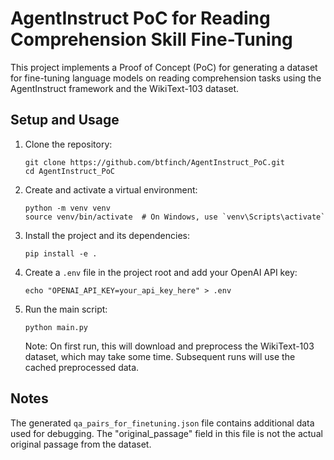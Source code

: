 # AgentInstruct PoC for Reading Comprehension Skill Fine-Tuning

This project implements a Proof of Concept (PoC) for generating a dataset for fine-tuning language models on reading comprehension tasks using the AgentInstruct framework and the WikiText-103 dataset.

## Setup and Usage

1. Clone the repository:
   ```
   git clone https://github.com/btfinch/AgentInstruct_PoC.git
   cd AgentInstruct_PoC
   ```

2. Create and activate a virtual environment:
   ```
   python -m venv venv
   source venv/bin/activate  # On Windows, use `venv\Scripts\activate`
   ```

3. Install the project and its dependencies:
   ```
   pip install -e .
   ```

4. Create a `.env` file in the project root and add your OpenAI API key:
   ```
   echo "OPENAI_API_KEY=your_api_key_here" > .env
   ```

5. Run the main script:
   ```
   python main.py
   ```

   Note: On first run, this will download and preprocess the WikiText-103 dataset, which may take some time. Subsequent runs will use the cached preprocessed data.

## Notes

The generated `qa_pairs_for_finetuning.json` file contains additional data used for debugging. The "original_passage" field in this file is not the actual original passage from the dataset.